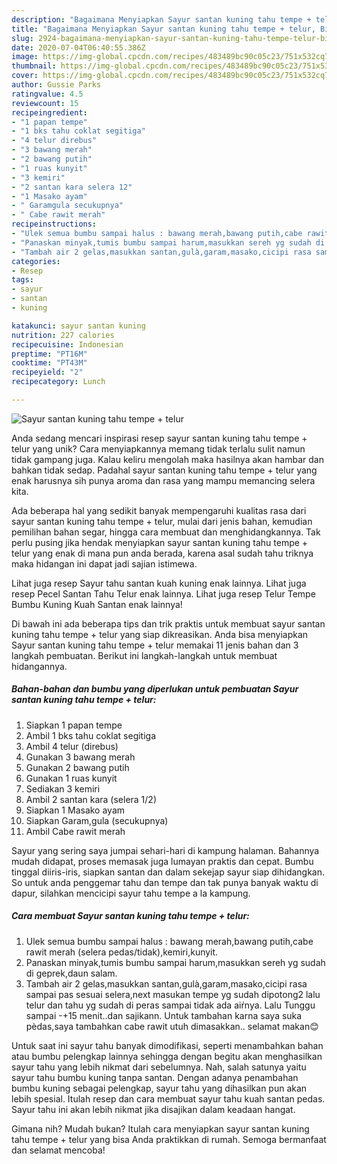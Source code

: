 ```yaml
---
description: "Bagaimana Menyiapkan Sayur santan kuning tahu tempe + telur, Bisa Manjain Lidah"
title: "Bagaimana Menyiapkan Sayur santan kuning tahu tempe + telur, Bisa Manjain Lidah"
slug: 2924-bagaimana-menyiapkan-sayur-santan-kuning-tahu-tempe-telur-bisa-manjain-lidah
date: 2020-07-04T06:40:55.386Z
image: https://img-global.cpcdn.com/recipes/483489bc90c05c23/751x532cq70/sayur-santan-kuning-tahu-tempe-telur-foto-resep-utama.jpg
thumbnail: https://img-global.cpcdn.com/recipes/483489bc90c05c23/751x532cq70/sayur-santan-kuning-tahu-tempe-telur-foto-resep-utama.jpg
cover: https://img-global.cpcdn.com/recipes/483489bc90c05c23/751x532cq70/sayur-santan-kuning-tahu-tempe-telur-foto-resep-utama.jpg
author: Gussie Parks
ratingvalue: 4.5
reviewcount: 15
recipeingredient:
- "1 papan tempe"
- "1 bks tahu coklat segitiga"
- "4 telur direbus"
- "3 bawang merah"
- "2 bawang putih"
- "1 ruas kunyit"
- "3 kemiri"
- "2 santan kara selera 12"
- "1 Masako ayam"
- " Garamgula secukupnya"
- " Cabe rawit merah"
recipeinstructions:
- "Ulek semua bumbu sampai halus : bawang merah,bawang putih,cabe rawit merah (selera pedas/tidak),kemiri,kunyit."
- "Panaskan minyak,tumis bumbu sampai harum,masukkan sereh yg sudah di geprek,daun salam."
- "Tambah air 2 gelas,masukkan santan,gulà,garam,masako,cicipi rasa sampai pas sesuai selera,next masukan tempe yg sudah dipotong2 lalu telur dan tahu yg sudah di peras sampai tidak ada aiŕnya. Lalu Tunggu sampai -+15 menit..dan sajikann. Untuk tambahan karna saya suka pèdas,saya tambahkan cabe rawit utuh dimasakkan.. selamat makan😊"
categories:
- Resep
tags:
- sayur
- santan
- kuning

katakunci: sayur santan kuning 
nutrition: 227 calories
recipecuisine: Indonesian
preptime: "PT16M"
cooktime: "PT43M"
recipeyield: "2"
recipecategory: Lunch

---
```



![Sayur santan kuning tahu tempe + telur](https://img-global.cpcdn.com/recipes/483489bc90c05c23/751x532cq70/sayur-santan-kuning-tahu-tempe-telur-foto-resep-utama.jpg)

Anda sedang mencari inspirasi resep sayur santan kuning tahu tempe + telur yang unik? Cara menyiapkannya memang tidak terlalu sulit namun tidak gampang juga. Kalau keliru mengolah maka hasilnya akan hambar dan bahkan tidak sedap. Padahal sayur santan kuning tahu tempe + telur yang enak harusnya sih punya aroma dan rasa yang mampu memancing selera kita.

Ada beberapa hal yang sedikit banyak mempengaruhi kualitas rasa dari sayur santan kuning tahu tempe + telur, mulai dari jenis bahan, kemudian pemilihan bahan segar, hingga cara membuat dan menghidangkannya. Tak perlu pusing jika hendak menyiapkan sayur santan kuning tahu tempe + telur yang enak di mana pun anda berada, karena asal sudah tahu triknya maka hidangan ini dapat jadi sajian istimewa.

Lihat juga resep Sayur tahu santan kuah kuning enak lainnya. Lihat juga resep Pecel Santan Tahu Telur enak lainnya. Lihat juga resep Telur Tempe Bumbu Kuning Kuah Santan enak lainnya!


Di bawah ini ada beberapa tips dan trik praktis untuk membuat sayur santan kuning tahu tempe + telur yang siap dikreasikan. Anda bisa menyiapkan Sayur santan kuning tahu tempe + telur memakai 11 jenis bahan dan 3 langkah pembuatan. Berikut ini langkah-langkah untuk membuat hidangannya.

<!--inarticleads1-->

##### Bahan-bahan dan bumbu yang diperlukan untuk pembuatan Sayur santan kuning tahu tempe + telur:

1. Siapkan 1 papan tempe
1. Ambil 1 bks tahu coklat segitiga
1. Ambil 4 telur (direbus)
1. Gunakan 3 bawang merah
1. Gunakan 2 bawang putih
1. Gunakan 1 ruas kunyit
1. Sediakan 3 kemiri
1. Ambil 2 santan kara (selera 1/2)
1. Siapkan 1 Masako ayam
1. Siapkan  Garam,gula (secukupnya)
1. Ambil  Cabe rawit merah


Sayur yang sering saya jumpai sehari-hari di kampung halaman. Bahannya mudah didapat, proses memasak juga lumayan praktis dan cepat. Bumbu tinggal diiris-iris, siapkan santan dan dalam sekejap sayur siap dihidangkan. So untuk anda penggemar tahu dan tempe dan tak punya banyak waktu di dapur, silahkan mencicipi sayur tahu tempe a la kampung. 

<!--inarticleads2-->

##### Cara membuat Sayur santan kuning tahu tempe + telur:

1. Ulek semua bumbu sampai halus : bawang merah,bawang putih,cabe rawit merah (selera pedas/tidak),kemiri,kunyit.
1. Panaskan minyak,tumis bumbu sampai harum,masukkan sereh yg sudah di geprek,daun salam.
1. Tambah air 2 gelas,masukkan santan,gulà,garam,masako,cicipi rasa sampai pas sesuai selera,next masukan tempe yg sudah dipotong2 lalu telur dan tahu yg sudah di peras sampai tidak ada aiŕnya. Lalu Tunggu sampai -+15 menit..dan sajikann. Untuk tambahan karna saya suka pèdas,saya tambahkan cabe rawit utuh dimasakkan.. selamat makan😊


Untuk saat ini sayur tahu banyak dimodifikasi, seperti menambahkan bahan atau bumbu pelengkap lainnya sehingga dengan begitu akan menghasilkan sayur tahu yang lebih nikmat dari sebelumnya. Nah, salah satunya yaitu sayur tahu bumbu kuning tanpa santan. Dengan adanya penambahan bumbu kuning sebagai pelengkap, sayur tahu yang dihasilkan pun akan lebih spesial. Itulah resep dan cara membuat sayur tahu kuah santan pedas. Sayur tahu ini akan lebih nikmat jika disajikan dalam keadaan hangat. 

Gimana nih? Mudah bukan? Itulah cara menyiapkan sayur santan kuning tahu tempe + telur yang bisa Anda praktikkan di rumah. Semoga bermanfaat dan selamat mencoba!
